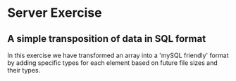 # Server Exercise

## A simple transposition of data in SQL format

In this exercise we have transformed an array into a 'mySQL friendly' format by adding specific types for each element based on future file sizes and their types.
